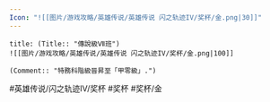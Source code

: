 ```yaml
---
Icon: "![[图片/游戏攻略/英雄传说/英雄传说 闪之轨迹IV/奖杯/金.png|30]]"
---
```

```ad-ed-sen-4-gold
title: (Title:: "傳說級Ⅶ班")
![[图片/游戏攻略/英雄传说/英雄传说 闪之轨迹IV/奖杯/金.png|100]]

(Comment:: "特務科階級晉昇至「甲零級」.")
```

#英雄传说/闪之轨迹IV/奖杯  #奖杯 #奖杯/金